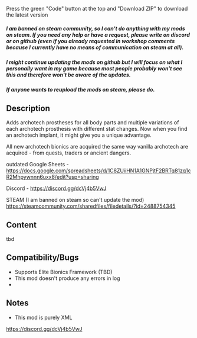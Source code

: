 Press the green "Code" button at the top and "Download ZIP" to download the latest version

##### I am banned on steam community, so I can't do anything with my mods on steam. If you need any help or have a request, please write on discord or on github (even if you already requested in workshop comments because I currently have no means of communication on steam at all).

##### I might continue updating the mods on github but I will focus on what I personally want in my game because most people probably won't see this and therefore won't be aware of the updates.

##### If anyone wants to reupload the mods on steam, please do.


## Description
Adds archotech prostheses for all body parts and multiple variations of each archotech prosthesis with different stat changes. Now when you find an archotech implant, it might give you a unique advantage.

All new archotech bionics are acquired the same way vanilla archotech are acquired - from quests, traders or ancient dangers.

outdated Google Sheets - https://docs.google.com/spreadsheets/d/1C8ZUiiHN1A1GNPjtF2BRTq81zq1cR2Mhpywnnn6uxx8/edit?usp=sharing

Discord - https://discord.gg/dcVj4b5VwJ

STEAM (I am banned on steam so can't update the mod) https://steamcommunity.com/sharedfiles/filedetails/?id=2488754345

## Content
tbd
## Compatibility/Bugs
- Supports Elite Bionics Framework (TBD)
- This mod doesn't produce any errors in log
- 
## Notes
- This mod is purely XML

https://discord.gg/dcVj4b5VwJ
